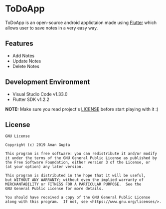 # ToDoApp

ToDoApp is an open-source android applictaion made using [Flutter](https://flutter.dev/) which allows user to save notes in a very easy way.

## Features 

- Add Notes
- Update Notes
- Delete Notes

## Development Environment

- Visual Studio Code v1.33.0
- Flutter SDK v1.2.2

**NOTE:** Make sure you read project's [LICENSE](LICENSE) before start playing with it :)

## License

```
GNU License

Copyright (c) 2019 Aman Gupta

This program is free software: you can redistribute it and/or modify
it under the terms of the GNU General Public License as published by
the Free Software Foundation, either version 3 of the License, or
(at your option) any later version.

This program is distributed in the hope that it will be useful,
but WITHOUT ANY WARRANTY; without even the implied warranty of
MERCHANTABILITY or FITNESS FOR A PARTICULAR PURPOSE.  See the
GNU General Public License for more details.

You should have received a copy of the GNU General Public License
along with this program.  If not, see <https://www.gnu.org/licenses/>.
